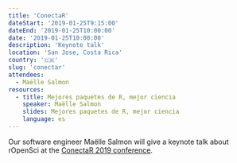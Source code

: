 ```yaml
---
title: 'ConectaR'
dateStart: '2019-01-25T9:15:00'
dateEnd: '2019-01-25T10:00:00'
date: '2019-01-25T10:00:00'
description: 'Keynote talk'
location: 'San Jose, Costa Rica'
country: '🇨🇷'
slug: 'conectar'
attendees:
  - Maëlle Salmon
resources:
  - title: Mejores paquetes de R, mejor ciencia
    speaker: Maëlle Salmon
    slides: Mejores paquetes de R, mejor ciencia
    language: es
---
```


Our software engineer Maëlle Salmon will give a keynote talk about rOpenSci at the [ConectaR 2019 conference](https://www.conectar2019.org/).
